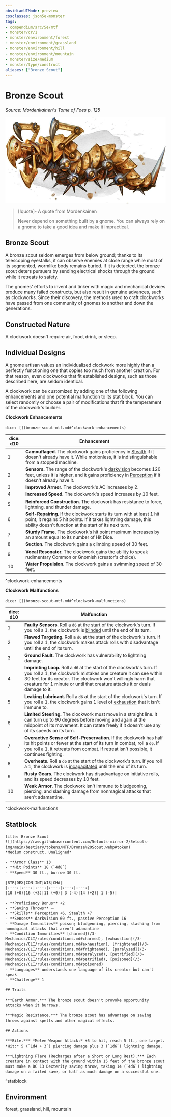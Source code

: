 ```yaml
---
obsidianUIMode: preview
cssclasses: json5e-monster
tags:
- compendium/src/5e/mtf
- monster/cr/1
- monster/environment/forest
- monster/environment/grassland
- monster/environment/hill
- monster/environment/mountain
- monster/size/medium
- monster/type/construct
aliases: ["Bronze Scout"]
---
```

# Bronze Scout
*Source: Mordenkainen's Tome of Foes p. 125*  

![](https://raw.githubusercontent.com/5etools-mirror-2/5etools-img/main/bestiary/MTF/Bronze%20Scout.webp#right)  
> [!quote]- A quote from Mordenkainen  
> 
> Never depend on something built by a gnome. You can always rely on a gnome to take a good idea and make it impractical.

## Bronze Scout

A bronze scout seldom emerges from below ground; thanks to its telescoping eyestalks, it can observe enemies at close range while most of its segmented, wormlike body remains buried. If it is detected, the bronze scout deters pursuers by sending electrical shocks through the ground while it retreats to safety.

The gnomes' efforts to invent and tinker with magic and mechanical devices produce many failed constructs, but also result in genuine advances, such as clockworks. Since their discovery, the methods used to craft clockworks have passed from one community of gnomes to another and down the generations.

## Constructed Nature

A clockwork doesn't require air, food, drink, or sleep.

## Individual Designs

A gnome artisan values an individualized clockwork more highly than a perfectly functioning one that copies too much from another creation. For that reason, even clockworks that fit established designs, such as those described here, are seldom identical.

A clockwork can be customized by adding one of the following enhancements and one potential malfunction to its stat block. You can select randomly or choose a pair of modifications that fit the temperament of the clockwork's builder.

**Clockwork Enhancements**

`dice: [](bronze-scout-mtf.md#^clockwork-enhancements)`

| dice: d10 | Enhancement |
|-----------|-------------|
| 1 | **Camouflaged.** The clockwork gains proficiency in [Stealth](/3-Mechanics/CLI/rules/skills.md#Stealth) if it doesn't already have it. While motionless, it is indistinguishable from a stopped machine. |
| 2 | **Sensors.** The range of the clockwork's [darkvision](/3-Mechanics/CLI/rules/senses.md#darkvision) becomes 120 feet, unless it is higher, and it gains proficiency in [Perception](/3-Mechanics/CLI/rules/skills.md#Perception) if it doesn't already have it. |
| 3 | **Improved Armor.** The clockwork's AC increases by 2. |
| 4 | **Increased Speed.** The clockwork's speed increases by 10 feet. |
| 5 | **Reinforced Construction.** The clockwork has resistance to force, lightning, and thunder damage. |
| 6 | **Self-Repairing.** If the clockwork starts its turn with at least 1 hit point, it regains 5 hit points. If it takes lightning damage, this ability doesn't function at the start of its next turn. |
| 7 | **Sturdy Frame.** The clockwork's hit point maximum increases by an amount equal to its number of Hit Dice. |
| 8 | **Suction.** The clockwork gains a climbing speed of 30 feet. |
| 9 | **Vocal Resonator.** The clockwork gains the ability to speak rudimentary Common or Gnomish (creator's choice). |
| 10 | **Water Propulsion.** The clockwork gains a swimming speed of 30 feet. |
^clockwork-enhancements

**Clockwork Malfunctions**

`dice: [](bronze-scout-mtf.md#^clockwork-malfunctions)`

| dice: d10 | Malfunction |
|-----------|-------------|
| 1 | **Faulty Sensors.** Roll a `d6` at the start of the clockwork's turn. If you roll a 1, the clockwork is [blinded](/3-Mechanics/CLI/rules/conditions.md#blinded) until the end of its turn. |
| 2 | **Flawed Targeting.** Roll a `d6` at the start of the clockwork's turn. If you roll a 1, the clockwork makes attack rolls with disadvantage until the end of its turn. |
| 3 | **Ground Fault.** The clockwork has vulnerability to lightning damage. |
| 4 | **Imprinting Loop.** Roll a `d6` at the start of the clockwork's turn. If you roll a 1, the clockwork mistakes one creature it can see within 30 feet for its creator. The clockwork won't willingly harm that creature for 1 minute or until that creature attacks it or deals damage to it. |
| 5 | **Leaking Lubricant.** Roll a `d6` at the start of the clockwork's turn. If you roll a 1, the clockwork gains 1 level of [exhaustion](/3-Mechanics/CLI/rules/conditions.md#exhaustion) that it isn't immune to. |
| 6 | **Limited Steering.** The clockwork must move in a straight line. It can turn up to 90 degrees before moving and again at the midpoint of its movement. It can rotate freely if it doesn't use any of its speeds on its turn. |
| 7 | **Overactive Sense of Self-Preservation.** If the clockwork has half its hit points or fewer at the start of its turn in combat, roll a `d6`. If you roll a 1, it retreats from combat. If retreat isn't possible, it continues fighting. |
| 8 | **Overheats.** Roll a `d6` at the start of the clockwork's turn. If you roll a 1, the clockwork is [incapacitated](/3-Mechanics/CLI/rules/conditions.md#incapacitated) until the end of its turn. |
| 9 | **Rusty Gears.** The clockwork has disadvantage on initiative rolls, and its speed decreases by 10 feet. |
| 10 | **Weak Armor.** The clockwork isn't immune to bludgeoning, piercing, and slashing damage from nonmagical attacks that aren't adamantine. |
^clockwork-malfunctions


## Statblock

```ad-statblock
title: Bronze Scout
![](https://raw.githubusercontent.com/5etools-mirror-2/5etools-img/main/bestiary/tokens/MTF/Bronze%20Scout.webp#token)
*Medium construct, Unaligned*

- **Armor Class** 13 
- **Hit Points** 18 (`4d8`) 
- **Speed** 30 ft., burrow 30 ft.

|STR|DEX|CON|INT|WIS|CHA|
|:---:|:---:|:---:|:---:|:---:|:---:|
|10 (+0)|16 (+3)|11 (+0)| 3 (-4)|14 (+2)| 1 (-5)|

- **Proficiency Bonus** +2
- **Saving Throws** ⏤
- **Skills** Perception +6, Stealth +7
- **Senses** darkvision 60 ft., passive Perception 16
- **Damage Immunities** poison; bludgeoning, piercing, slashing from nonmagical attacks that aren't adamantine
- **Condition Immunities** [charmed](/3-Mechanics/CLI/rules/conditions.md#charmed), [exhaustion](/3-Mechanics/CLI/rules/conditions.md#exhaustion), [frightened](/3-Mechanics/CLI/rules/conditions.md#frightened), [paralyzed](/3-Mechanics/CLI/rules/conditions.md#paralyzed), [petrified](/3-Mechanics/CLI/rules/conditions.md#petrified), [poisoned](/3-Mechanics/CLI/rules/conditions.md#poisoned)
- **Languages** understands one language of its creator but can't speak
- **Challenge** 1

## Traits

***Earth Armor.*** The bronze scout doesn't provoke opportunity attacks when it burrows.

***Magic Resistance.*** The bronze scout has advantage on saving throws against spells and other magical effects.

## Actions

***Bite.*** *Melee Weapon Attack:* +5 to hit, reach 5 ft., one target. *Hit:* 5 (`1d4 + 3`) piercing damage plus 3 (`1d6`) lightning damage.

***Lightning Flare (Recharges after a Short or Long Rest).*** Each creature in contact with the ground within 15 feet of the bronze scout must make a DC 13 Dexterity saving throw, taking 14 (`4d6`) lightning damage on a failed save, or half as much damage on a successful one.
```
^statblock

## Environment

forest, grassland, hill, mountain